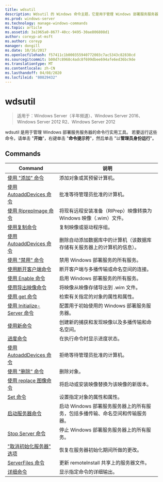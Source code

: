 ```yaml
---
title: wdsutil
description: Wdsutil 的 Windows 命令主题，它是用于管理 Windows 部署服务服务器的命令行实用工具。
ms.prod: windows-server
ms.technology: manage-windows-commands
ms.topic: article
ms.assetid: 3a1965a0-8677-40cc-9495-30ae806808d1
author: coreyp-at-msft
ms.author: coreyp
manager: dongill
ms.date: 10/16/2017
ms.openlocfilehash: f57411c1b000355940772003c7ac5343c82838cd
ms.sourcegitcommit: b00d7c8968c4adc8f699dbee694afe6ed36bc9de
ms.translationtype: MT
ms.contentlocale: zh-CN
ms.lasthandoff: 04/08/2020
ms.locfileid: "80829432"
---
```

# <a name="wdsutil"></a>wdsutil

>适用于：Windows Server（半年频道）、Windows Server 2016、Windows Server 2012 R2、Windows Server 2012

wdsutil 是用于管理 Windows 部署服务服务器的命令行实用工具。 若要运行这些命令，请单击 "**开始**"，右键单击 "**命令提示符**"，然后单击 "以**管理员身份运行**"。  
## <a name="commands"></a>Commands  
|Command|说明|  
|------|--------|  
|[使用 "添加" 命令](using-the-add-command.md)|添加对象或其预留计算机。|  
|[使用 AutoaddDevices 命令](using-the-approve-autoadddevices-command.md)|批准等待管理员批准的计算机。|  
|[使用 RiprepImage 命令](using-the-convert-riprepimage-command.md)|将现有远程安装准备（RIPrep）映像转换为 Windows 映像（.wim）文件。|  
|[使用复制命令](using-the-copy-command.md)|复制映像或驱动程序组。|  
|[使用 AutoaddDevices 命令](using-the-delete-autoadddevices-command.md)|删除自动添加数据库中的计算机（该数据库存储有关服务器上的计算机的信息）。|  
|[使用 "禁用" 命令](using-the-disable-command.md)|禁用 Windows 部署服务的所有服务。|  
|[使用断开客户端命令](using-the-disconnect-client-command.md)|断开客户端与多播传输或命名空间的连接。|  
|[使用 Enable 命令](using-the-enable-command.md)|启用 Windows 部署服务的所有服务。|  
|[使用导出映像命令](using-the-export-image-command.md)|将映像从映像存储导出到 .wim 文件。|  
|[使用 get 命令](using-the-get-command.md)|检索有关指定的对象的属性和属性。|  
|[使用 Initialize-Server 命令](using-the-initialize-server-command.md)|配置用于初始使用的 Windows 部署服务服务器。|  
|[使用新命令](using-the-new-command.md)|创建新的捕获和发现映像以及多播传输和命名空间。|  
|[进度命令](the-progress-command.md)|在执行命令时显示进度状态。|  
|[使用 AutoaddDevices 命令](using-the-reject-autoadddevices-command.md)|拒绝等待管理员批准的计算机。|  
|[使用 "删除" 命令](using-the-remove-command.md)|删除对象。|  
|[使用 replace 图像命令](using-the-replace-image-command.md)|将启动或安装映像替换为该映像的新版本。|  
|[Set 命令](the-set-command.md)|设置指定对象的属性和属性。|  
|[启动服务器命令](the-start-server-command.md)|启动 Windows 部署服务服务器上的所有服务，包括多播传输、命名空间和传输服务器。|  
|[Stop Server 命令](the-stop-server-command.md)|停止 Windows 部署服务服务器上的所有服务。|  
|["取消初始化服务器" 选项](the-uninitialize-server-option.md)|恢复在服务器初始化期间所做的更改。|  
|[ServerFiles 命令](the-update-serverfiles-command.md)|更新 remoteInstall 共享上的服务器文件。|  
|[详细命令](the-verbose-command.md)|显示指定命令的详细输出。|  
